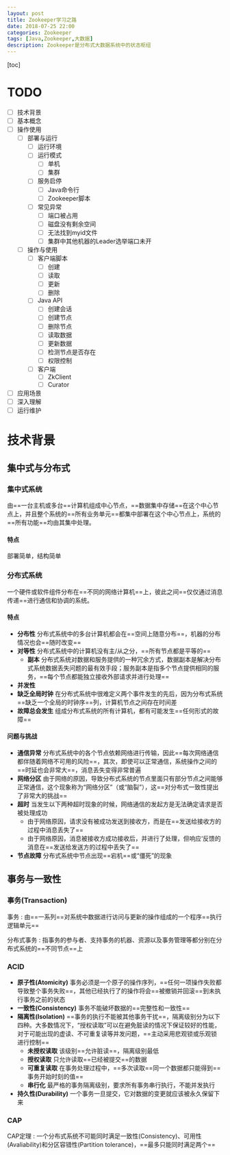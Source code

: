 ```yaml
---
layout: post
title: Zookeeper学习之路
date: 2018-07-25 22:00
categories: Zookeeper
tags: [Java,Zookeeper,大数据]
description: Zookeeper是分布式大数据系统中的状态枢纽
---
```

[toc]

# TODO
- [ ] 技术背景
- [ ] 基本概念
- [ ] 操作使用
    - [ ] 部署与运行
        - [ ] 运行环境
        - [ ] 运行模式
            - [ ] 单机
            - [ ] 集群
        - [ ] 服务启停
            - [ ] Java命令行
            - [ ] Zookeeper脚本
        - [ ] 常见异常
            - [ ] 端口被占用
            - [ ] 磁盘没有剩余空间
            - [ ] 无法找到myid文件
            - [ ] 集群中其他机器的Leader选举端口未开
    - [ ] 操作与使用
        - [ ] 客户端脚本
            - [ ] 创建
            - [ ] 读取
            - [ ] 更新
            - [ ] 删除
        - [ ] Java API
            - [ ] 创建会话
            - [ ] 创建节点
            - [ ] 删除节点
            - [ ] 读取数据
            - [ ] 更新数据
            - [ ] 检测节点是否存在
            - [ ] 权限控制
        - [ ] 客户端
            - [ ] ZkClient
            - [ ] Curator
- [ ] 应用场景
- [ ] 深入理解
- [ ] 运行维护

# 技术背景
## 集中式与分布式
### 集中式系统
由==一台主机或多台==计算机组成中心节点，==数据集中存储==在这个中心节点上，并且整个系统的==所有业务单元==都集中部署在这个中心节点上，系统的==所有功能==均由其集中处理。
#### 特点
部署简单，结构简单
### 分布式系统
一个硬件或软件组件分布在==不同的网络计算机==上，彼此之间==仅仅通过消息传递==进行通信和协调的系统。
#### 特点
- **分布性** 分布式系统中的多台计算机都会在==空间上随意分布==，机器的分布情况也会==随时改变==
- **对等性** 分布式系统中的计算机没有主/从之分，==所有节点都是平等的==
    - **副本** 分布式系统对数据和服务提供的一种冗余方式，数据副本是解决分布式系统数据丢失问题的最有效手段；服务副本是指多个节点提供相同的服务，==每个节点都能独立接收外部请求并进行处理==
- **并发性**
- **缺乏全局时钟** 在分布式系统中很难定义两个事件发生的先后，因为分布式系统==缺乏一个全局的时钟序==列，计算机节点之间存在时间差
- **故障总会发生** 组成分布式系统的所有计算机，都有可能发生==任何形式的故障==
#### 问题与挑战
- **通信异常** 分布式系统中的各个节点依赖网络进行传输，因此==每次网络通信都伴随着网络不可用的风险==，其次，即使可以正常通信，系统操作之间的==时延也会非常大==，消息丢失变得非常普遍
- **网络分区** 由于网络的原因，导致分布式系统的节点里面只有部分节点之间能够正常通信，这个现象称为“网络分区”（或“脑裂”），这==对分布式一致性提出了非常大的挑战==
- **超时** 当发生以下两种超时现象的时候，网络通信的发起方是无法确定请求是否被处理成功
    - 由于网络原因，请求没有被成功发送到接收方，而是在==发送给接收方的过程中消息丢失了==
    - 由于网络原因，消息被接收方成功接收后，并进行了处理，但响应‘反馈的消息在==发送给发送方的过程中丢失了==
- **节点故障** 分布式系统中节点出现==宕机==或“僵死”的现象
## 事务与一致性
### 事务(Transaction)
事务
: 由==一系列==对系统中数据进行访问与更新的操作组成的一个程序==执行逻辑单元==

分布式事务
: 指事务的参与者、支持事务的机器、资源以及事务管理等都分别在分布式系统的==不同节点==上
### ACID
- **原子性(Atomicity)** 事务必须是一个原子的操作序列，==任何一项操作失败都导致整个事务失败==，其他已经执行了的操作将会==被撤销并回滚==到未执行事务之前的状态
- **一致性(Consistency)** 事务不能破坏数据的==完整性和一致性==
- **隔离性(Isolation)** ==事务的执行不能被其他事务干扰==，隔离级别分为以下四种。大多数情况下，“授权读取”可以在避免脏读的情况下保证较好的性能，对于可能出现的虚读、不可重复读等并发问题，==主动采用悲观锁或乐观锁进行控制==
    - **未授权读取** 该级别==允许脏读==，隔离级别最低
    - **授权读取** 只允许读取==已经被提交==的数据
    - **可重复读取** 在事务处理过程中，==多次读取==同一个数据都只能得到==事务开始时刻的值==
    - **串行化** 最严格的事务隔离级别，要求所有事务串行执行，不能并发执行
- **持久性(Durability)** 一个事务一旦提交，它对数据的变更就应该被永久保留下来
### CAP
CAP定理
: 一个分布式系统不可能同时满足一致性(Consistency)、可用性(Avaliability)和分区容错性(Partition tolerance)，==最多只能同时满足两个==
